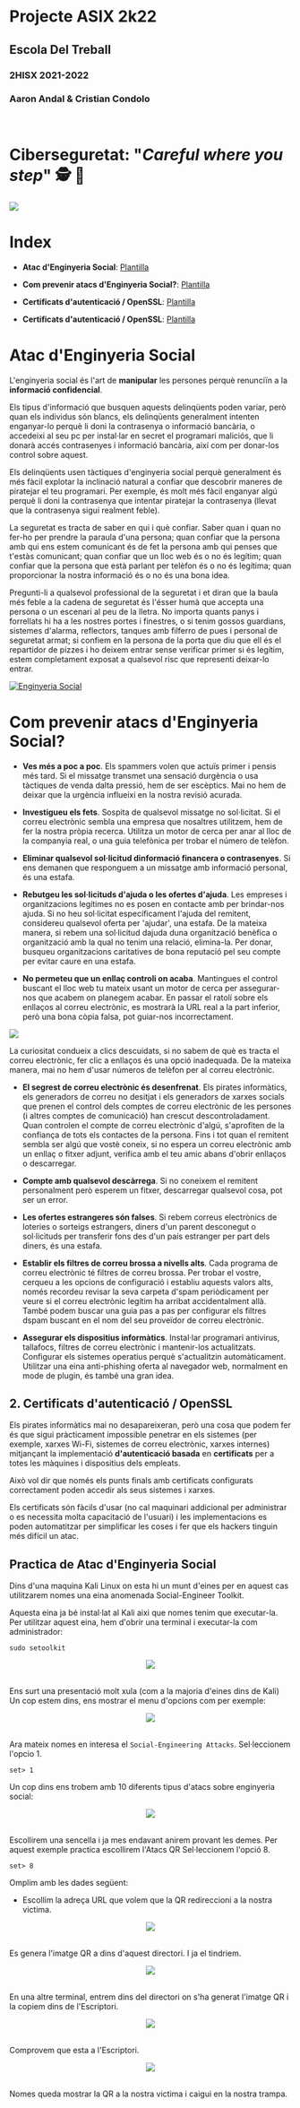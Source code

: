 # __Projecte ASIX 2k22__
## __Escola Del Treball__
### __2HISX 2021-2022__
### __Aaron Andal & Cristian Condolo__

<br>

# __Ciberseguretat__: "_Careful where you step_" 🕵️ 🔎

<div style="align: center; width: 100%">
    <img src="https://tec.mx/sites/default/files/styles/header_full/public/2021-08/ciberseguridad-tec-de-monterrey.jpg?itok=H3ibmb8t" />
</div>

# Index

* **Atac d'Enginyeria Social**: [Plantilla](https://github.com/KeshiKiD03/asixproject2k22/)


* **Com prevenir atacs d'Enginyeria Social?**: [Plantilla](https://github.com/KeshiKiD03/asixproject2k22/)


* **Certificats d'autenticació / OpenSSL**: [Plantilla](https://github.com/KeshiKiD03/asixproject2k22/)


* **Certificats d'autenticació / OpenSSL**: [Plantilla](https://github.com/KeshiKiD03/asixproject2k22/)

# Atac d'Enginyeria Social

L'enginyeria social és l'art de __manipular__ les persones perquè renunciïn a la __informació confidencial__. 

Els tipus d'informació que busquen aquests delinqüents poden variar, però quan els individus són blancs, els delinqüents generalment intenten enganyar-lo perquè li doni la contrasenya o informació bancària, o accedeixi al seu pc per instal·lar en secret el programari maliciós, que li donarà accés contrasenyes i informació bancària, així com per donar-los control sobre aquest.

Els delinqüents usen tàctiques d'enginyeria social perquè generalment és més fàcil explotar la inclinació natural a confiar que descobrir maneres de piratejar el teu programari. Per exemple, és molt més fàcil enganyar algú perquè li doni la contrasenya que intentar piratejar la contrasenya (llevat que la contrasenya sigui realment feble).

La seguretat es tracta de saber en qui i què confiar. Saber quan i quan no fer-ho per prendre la paraula d'una persona; quan confiar que la persona amb qui ens estem comunicant és de fet la persona amb qui penses que t'estàs comunicant; quan confiar que un lloc web és o no és legítim; quan confiar que la persona que està parlant per telèfon és o no és legítima; quan proporcionar la nostra informació és o no és una bona idea.

Pregunti-li a qualsevol professional de la seguretat i et diran que la baula més feble a la cadena de seguretat és l'ésser humà que accepta una persona o un escenari al peu de la lletra. No importa quants panys i forrellats hi ha a les nostres portes i finestres, o si tenim gossos guardians, sistemes d'alarma, reflectors, tanques amb filferro de pues i personal de seguretat armat; si confiem en la persona de la porta que diu que ell és el repartidor de pizzes i ho deixem entrar sense verificar primer si és legítim, estem completament exposat a qualsevol risc que representi deixar-lo entrar.

[![Enginyeria Social](https://www.youtube.com/watch?v=xDdVnRHO3CE)](https://www.youtube.com/watch?v=xDdVnRHO3CE)


# Com prevenir atacs d'Enginyeria Social?

+ __Ves més a poc a poc__. Els spammers volen que actuïs primer i pensis més tard. Si el missatge transmet una sensació durgència o usa tàctiques de venda dalta pressió, hem de ser escèptics. Mai no hem de deixar que la urgència influeixi en la nostra revisió acurada.

+ __Investigueu els fets__. Sospita de qualsevol missatge no sol·licitat. Si el correu electrònic sembla una empresa que nosaltres utilitzem, hem de fer la nostra pròpia recerca. Utilitza un motor de cerca per anar al lloc de la companyia real, o una guia telefònica per trobar el número de telèfon.

+ __Eliminar qualsevol sol·licitud dinformació financera o contrasenyes__. Si ens demanen que responguem a un missatge amb informació personal, és una estafa.

+ __Rebutgeu les sol·licituds d'ajuda o les ofertes d'ajuda__. Les empreses i organitzacions legítimes no es posen en contacte amb per brindar-nos ajuda. Si no heu sol·licitat específicament l'ajuda del remitent, considereu qualsevol oferta per 'ajudar', una estafa. De la mateixa manera, si rebem una sol·licitud dajuda duna organització benèfica o organització amb la qual no tenim una relació, elimina-la. Per donar, busqueu organitzacions caritatives de bona reputació pel seu compte per evitar caure en una estafa.

+ __No permeteu que un enllaç controli on acaba__. Mantingues el control buscant el lloc web tu mateix usant un motor de cerca per assegurar-nos que acabem on planegem acabar. En passar el ratolí sobre els enllaços al correu electrònic, es mostrarà la URL real a la part inferior, però una bona còpia falsa, pot guiar-nos incorrectament.

<div style="align: center; width: 100%">
    <img src="https://www.osi.es/sites/default/files/images/concienciacion/c14-img-infografia-ciclo-isocial.jpg" />
</div>


La curiositat condueix a clics descuidats, si no sabem de què es tracta el correu electrònic, fer clic a enllaços és una opció inadequada. De la mateixa manera, mai no hem d'usar números de telèfon per al correu electrònic.

+ __El segrest de correu electrònic és desenfrenat__. Els pirates informàtics, els generadors de correu no desitjat i els generadors de xarxes socials que prenen el control dels comptes de correu electrònic de les persones (i altres comptes de comunicació) han crescut descontroladament. Quan controlen el compte de correu electrònic d'algú, s'aprofiten de la confiança de tots els contactes de la persona. Fins i tot quan el remitent sembla ser algú que vostè coneix, si no espera un correu electrònic amb un enllaç o fitxer adjunt, verifica amb el teu amic abans d'obrir enllaços o descarregar.

+ __Compte amb qualsevol descàrrega__. Si no coneixem el remitent personalment però esperem un fitxer, descarregar qualsevol cosa, pot ser un error.

+ __Les ofertes estrangeres són falses__. Si rebem correus electrònics de loteries o sorteigs estrangers, diners d'un parent desconegut o sol·licituds per transferir fons des d'un país estranger per part dels diners, és una estafa.

+ __Establir els filtres de correu brossa a nivells alts__. Cada programa de correu electrònic té filtres de correu brossa. Per trobar el vostre, cerqueu a les opcions de configuració i establiu aquests valors alts, només recordeu revisar la seva carpeta d'spam periòdicament per veure si el correu electrònic legítim ha arribat accidentalment allà. També podem buscar una guia pas a pas per configurar els filtres dspam buscant en el nom del seu proveïdor de correu electrònic.

+ __Assegurar els dispositius informàtics__. Instal·lar programari antivirus, tallafocs, filtres de correu electrònic i mantenir-los actualitzats. Configurar els sistemes operatius perquè s'actualitzin automàticament. Utilitzar una eina anti-phishing oferta al navegador web, normalment en mode de plugin, és també una gran idea.

## 2. Certificats d'autenticació / OpenSSL

Els pirates informàtics mai no desapareixeran, però una cosa que podem fer és que sigui pràcticament impossible penetrar en els sistemes (per exemple, xarxes Wi-Fi, sistemes de correu electrònic, xarxes internes) mitjançant la implementació __d'autenticació basada__ en __certificats__ per a totes les màquines i dispositius dels empleats. 

Això vol dir que només els punts finals amb certificats configurats correctament poden accedir als seus sistemes i xarxes. 

Els certificats són fàcils d'usar (no cal maquinari addicional per administrar o es necessita molta capacitació de l'usuari) i les implementacions es poden automatitzar per simplificar les coses i fer que els hackers tinguin més difícil un atac.

## Practica de Atac d'Enginyeria Social

Dins d'una maquina Kali Linux on esta hi un munt d'eines per en aquest cas utilitzarem nomes una eina anomenada Social-Engineer Toolkit.

Aquesta eina ja bé instal·lat al Kali aixi que nomes tenim que executar-la.
Per utilitzar aquest eina, hem d'obrir una terminal i executar-la com administrador:
````
sudo setoolkit
````
<center><img src="Photos/E_S01.png"></center><br>

Ens surt una presentació molt xula (com a la majoria d'eines dins de Kali)
Un cop estem dins, ens mostrar el menu d'opcions com per exemple:
<center><img src="Photos/E_S02.png"></center><br>

Ara mateix nomes en interesa el ``Social-Engineering Attacks``.
Sel·leccionem l'opcio 1.
````
set> 1
````
Un cop dins ens trobem amb 10 diferents tipus d'atacs sobre enginyeria social:
<center><img src="Photos/E_S03.png"></center><br>

Escollirem una sencella i ja mes endavant anirem provant les demes.
Per aquest exemple practica escollirem l'Atacs QR
Sel·leccionem l'opció 8.
````
set> 8
````
Omplim amb les dades següent:
- Escollim la adreça URL que volem que la QR redireccioni a la nostra victima.
<center><img src="Photos/E_S04.png"></center><br>

Es genera l'imatge QR a dins d'aquest directori. I ja el tindriem.
<center><img src="Photos/E_S05.png"></center><br>

En una altre terminal, entrem dins del directori on s'ha generat l'imatge QR i la copiem dins de l'Escriptori.
<center><img src="Photos/E_S06.png"></center><br>

Comprovem que esta a l'Escriptori.
<center><img src="Photos/E_S07.png"></center><br>

Nomes queda mostrar la QR a la nostra victima i caigui en la nostra trampa.